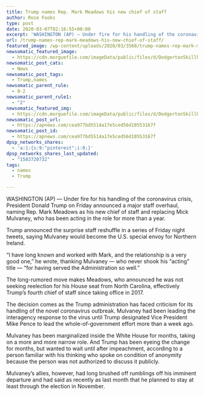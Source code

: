 ```yaml
---
title: Trump names Rep. Mark Meadows his new chief of staff
author: Rose Fooks
type: post
date: 2020-03-07T02:16:55+00:00
excerpt: 'WASHINGTON (AP) — Under fire for his handling of the coronavirus crisis, President Donald Trump on Friday announced a major staff overhaul, naming Rep. Mark Meadows as his new chief of staff and replacing Mick Mulvaney, who has been acting in the role for more than a year. Trump announced the surprise staff reshuffle in&hellip;'
url: /trump-names-rep-mark-meadows-his-new-chief-of-staff/
featured_image: /wp-content/uploads/2020/03/3568/trump-names-rep-mark-meadows-his-new-chief-of-staff.jpg
newsomatic_featured_image:
  - https://cdn.morguefile.com/imageData/public/files/d/DodgertonSkillhause/10/p/dea2b5a4d62c650d12ffdcac9d8f9a59.jpg
newsomatic_post_cats:
  - News
newsomatic_post_tags:
  - Trump,names
newsomatic_parent_rule:
  - 0-2
newsomatic_parent_rule1:
  - "2"
newsomatic_featured_img:
  - https://cdn.morguefile.com/imageData/public/files/d/DodgertonSkillhause/10/p/dea2b5a4d62c650d12ffdcac9d8f9a59.jpg
newsomatic_post_url:
  - https://apnews.com/cea977bd5514a17e5ced56d10553167f
newsomatic_post_id:
  - https://apnews.com/cea977bd5514a17e5ced56d10553167f
dpsp_networks_shares:
  - 'a:1:{s:9:"pinterest";i:0;}'
dpsp_networks_shares_last_updated:
  - "1583720732"
tags:
  - names
  - Trump

---
```

<div class="Article" data-key="article">
  <p class="Component-root-0-2-77 Component-p-0-2-69">
    WASHINGTON (AP) — Under fire for his handling of the coronavirus crisis, President Donald Trump on Friday announced a major staff overhaul, naming Rep. Mark Meadows as his new chief of staff and replacing Mick Mulvaney, who has been acting in the role for more than a year.
  </p>
  
  <p class="Component-root-0-2-77 Component-p-0-2-69">
    Trump announced the surprise staff reshuffle in a series of Friday night tweets, saying Mulvaney would become the U.S. special envoy for Northern Ireland.
  </p>
  
  <p class="Component-root-0-2-77 Component-p-0-2-69">
    “I have long known and worked with Mark, and the relationship is a very good one,” he wrote, thanking Mulvaney — who never shook his “acting” title — “for having served the Administration so well.”
  </p>
  
  <div data-key="ad-placeholder" id="div-gpt-ad-1470255291270-0" class="DFPSlot Component-dfp-0-2-73 Component-ad-0-2-39">
  </div>
  
  <p class="Component-root-0-2-77 Component-p-0-2-69">
    The long-rumored move makes Meadows, who announced he was not seeking reelection for his House seat from North Carolina, effectively Trump’s fourth chief of staff since taking office in 2017.
  </p>
  
  <p class="Component-root-0-2-77 Component-p-0-2-69">
    The decision comes as the Trump administration has faced criticism for its handling of the novel coronavirus outbreak. Mulvaney had been leading the interagency response to the virus until Trump designated Vice President Mike Pence to lead the whole-of-government effort more than a week ago.
  </p>
  
  <p class="Component-root-0-2-77 Component-p-0-2-69">
    Mulvaney has been marginalized inside the White House for months, taking on a more and more narrow role. And Trump has been eyeing the change for months, but wanted to wait until after impeachment, according to a person familiar with his thinking who spoke on condition of anonymity because the person was not authorized to discuss it publicly.
  </p>
  
  <p class="Component-root-0-2-77 Component-p-0-2-69">
    Mulvaney’s allies, however, had long brushed off rumblings off his imminent departure and had said as recently as last month that he planned to stay at least through the election in November.
  </p>
</div>